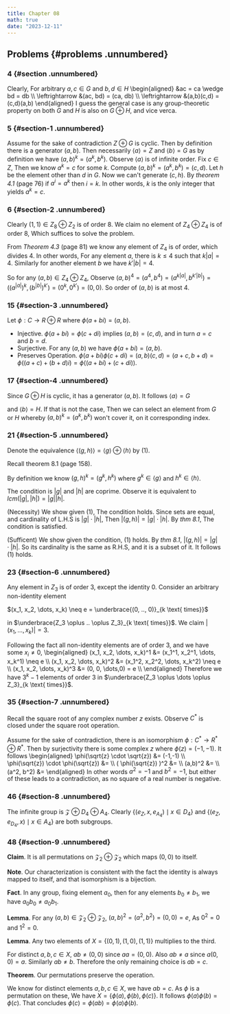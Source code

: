 ```yaml
---
title: Chapter 08
math: true
date: "2023-12-11"
---
```



## Problems {#problems .unnumbered}

### 4 {#section .unnumbered}

Clearly, For arbitrary $a,c \in G$ and $b,d \in H$
\begin{aligned}
  &ac = ca \wedge bd = db \\\\
  \leftrightarrow &(ac, bd) = (ca, db) \\\\
  \leftrightarrow &(a,b)(c,d) = (c,d)(a,b)
\end{aligned}
I guess the general case is any group-theoretic property on both $G$ and $H$ is also
on $G \oplus H$, and vice verca.

### 5 {#section-1 .unnumbered}

Assume for the sake of contradiction $Z \oplus G$ is cyclic. Then by definition there is a generator $(a,b)$. Then necessarily $\langle a \rangle = Z$ and $\langle b \rangle = G$ as by definition we have $(a,b)^k = (a^k,b^k)$. Observe $\langle a \rangle$ is of infinite order. Fix $c \in Z$, Then we know $a^k = c$ for some $k$. Compute $(a,b)^k = (a^k,b^k) = (c,d)$. Let $h$ be the element other than $d$ in $G$. Now we can't generate $(c,h)$. By *theorem 4.1* (page 76) if $a^i = a^k$ then $i = k$. In other words, $k$ is the only integer that yields $a^k = c$.

### 6 {#section-2 .unnumbered}

Clearly $(1,1) \in Z_8 \oplus Z_2$ is of order $8$. We claim no element of $Z_4 \oplus Z_4$ is of order $8$, Which suffices to solve the problem.

From *Theorem 4.3* (page 81) we know any element of $Z_4$ is of order, which divides $4$. In other words, For any element $a$, there is $k \leq 4$ such that $k |a| = 4$. Similarly for another element $b$ we have $k' |b| = 4$.

So for any $(a,b) \in Z_4 \oplus Z_4$, Observe $(a,b)^4 = (a^4,b^4) = (a^{k |a|},b^{k' |b|}) = ((a^{|a|})^k, (b^{|b|})^{k'}) = (0^k, 0^{k'}) = (0, 0)$. So order of $(a,b)$ is at most $4$.

### 15 {#section-3 .unnumbered}

Let $\phi: C \rightarrow R \oplus R$ where $\phi(a+bi) = (a,b)$.
-   Injective. $\phi(a+bi) = \phi(c+di)$ implies $(a,b) = (c,d)$, and in turn $a = c$ and $b = d$.
-   Surjective. For any $(a,b)$ we have $\phi(a+bi) = (a,b)$.
-   Preserves Operation. $\phi(a+bi) \phi(c+di) = (a,b) (c,d) = (a+c, b+d) = \phi( (a+c)+(b+d)i ) = \phi ( (a+bi) + (c+di) )$.

### 17 {#section-4 .unnumbered}

Since $G \oplus H$ is cyclic, it has a generator $(a,b)$. It follows $\langle a \rangle = G$ 

and $\langle b \rangle = H$. If that is not the case, Then we can select an element from $G$ or $H$ whereby $(a,b)^k = (a^k, b^k)$ won't cover it, on it corresponding index.

### 21 {#section-5 .unnumbered}

Denote the equivalence $\langle (g,h) \rangle = \langle g \rangle \oplus \langle h \rangle$ by (1).

Recall theorem 8.1 (page 158).

By definition we know $(g,h)^k = (g^k,h^k)$ where $g^k \in \langle g \rangle$ and $h^k \in \langle h \rangle$.

The condition is $|g|$ and $|h|$ are coprime. Observe it is equivalent to $lcm(|g|,|h|) = |g| |h|$.

(Necessity) We show given (1), The condition holds. Since sets are equal, and cardinality of L.H.S is $|g| \cdot |h|$, Then $|(g,h)| = |g| \cdot |h|$. By *thm 8.1*, The condition is satisfied.

(Sufficent) We show given the condition, (1) holds. By *thm 8.1*, $|(g,h)| = |g| \cdot |h|$. So its cardinality is the same as R.H.S, and it is a subset of it. It follows (1) holds.

### 23 {#section-6 .unnumbered}

Any element in $Z_3$ is of order 3, except the identity $0$. Consider an arbitrary non-identity element

$(x_1, x_2, \dots, x_k) \neq e = \underbrace{(0, .., 0)}_{k \text{ times}}$

in $\underbrace{Z_3 \oplus .. \oplus Z_3}_{k \text{ times}}$. We claim $| (x_1, \dots, x_k) | = 3$.

Following the fact all non-identity elements are of order 3, and we have some $x_i \neq 0$,
\begin{aligned}
    (x_1, x_2, \dots, x_k)^1 &= (x_1^1, x_2^1, \dots, x_k^1) \neq e \\\\
    (x_1, x_2, \dots, x_k)^2 &= (x_1^2, x_2^2, \dots, x_k^2) \neq e \\\\
    (x_1, x_2, \dots, x_k)^3 &= (0, 0, \dots,0) = e \\\\
\end{aligned}
Therefore we have $3^k - 1$ elements of order 3 in $\underbrace{Z_3 \oplus \dots \oplus Z_3}_{k \text{ times}}$.

### 35 {#section-7 .unnumbered}

Recall the square root of any complex number $z$ exists. Observe $C^*$ is closed under the square root operation.

Assume for the sake of contradiction, there is an isomorphism $\phi : C^* \rightarrow R^* \oplus R^*$. Then by surjectivity there is some complex $z$ where $\phi(z) = (-1,-1)$. It follows
\begin{aligned}
    \phi(\sqrt{z} \cdot \sqrt{z}) &= (-1,-1) \\\\
    \phi(\sqrt{z}) \cdot \phi(\sqrt{z}) &= \\\\
    ( \phi(\sqrt{z}) )^2 &= \\\\
    (a,b)^2 &= \\\\
    (a^2, b^2) &=
\end{aligned}
In other words $a^2 = -1$ and $b^2 = -1$, but either of these leads to a contradiction, as no square of a real number is negative.

### 46 {#section-8 .unnumbered}

The infinite group is $\mathcal{Z} \oplus D_4 \oplus A_4$. Clearly $\{ (e_Z, x, e_{A_4}) \mid x \in D_4 \}$ and $\{ (e_Z, e_{D_4}, x) \mid x \in A_4 \}$ are both subgroups.

### 48 {#section-9 .unnumbered}

**Claim**. It is all permutations on $\mathcal{Z}_2 \oplus \mathcal{Z}_2$ which maps $(0,0)$ to itself.

**Note**. Our characterization is consistent with the fact the identity is always mapped to itself, and that isomorphism is a bijection.

**Fact**. In any group, fixing element $a_0$, then for any elements $b_0 \neq b_1$, we have $a_0 b_0 \neq a_0 b_1$.

**Lemma**. For any $(a,b) \in \mathcal{Z}_2 \oplus \mathcal{Z}_2$, $(a, b)^2 = (a^2, b^2) = (0,0) = e$, As $0^2 = 0$ and $1^2 = 0$.

**Lemma**. Any two elements of $X = \{ (0,1), (1,0), (1,1) \}$ multiplies to the third.

For distinct $a,b,c \in X$, $ab \neq (0,0)$ since $aa = (0,0)$. Also $ab \neq a$ since $a (0,0) = a$. Similarly $ab \neq b$. Therefore the only remaining choice is $ab = c$.

**Theorem**. Our permutations preserve the operation.

We know for distinct elements $a, b, c \in X$, we have $ab = c$. As $\phi$ is a permutation on these, We have $X = \{ \phi(a), \phi(b), \phi(c) \}$. It follows
$\phi(a) \phi(b) = \phi(c)$. That concludes $\phi(c) = \phi(ab) = \phi(a) \phi(b)$.
